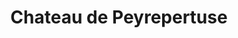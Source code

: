 ---
guid: "5906abed0051"
title: "Chateau de Peyrepertuse"
latlng: "42.870831, 2.555414"
youtubeId: "0lu2i9smfG4" 
---